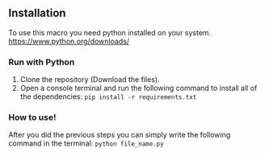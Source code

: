 ## Installation
To use this macro you need python installed on your system. https://www.python.org/downloads/

### Run with Python
 1. Clone the repository (Download the files).
 2. Open a console terminal and run the following command to install all of the dependencies: `pip install -r requirements.txt`

### How to use!
After you did the previous steps you can simply write the following command in the terminal: `python file_name.py`